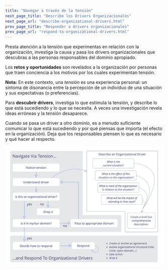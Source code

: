 ```yaml
---
title: "Navegar a través de la tensión"
next_page_title: "Describe los Drivers Organizacionales"
next_page_url: "describe-organizational-drivers.html"
prev_page_title: "Responder a drivers organizacionales"
prev_page_url: "respond-to-organizational-drivers.html"
---
```



<div class="card summary"><div class="card-body">Presta atención a la tensión que experimentas en relación con la organización, investiga la causa y pasa los drivers organizacionales que descubras a las personas responsables del dominio apropiado.
</div></div>

Los **retos y oportunidades** son revelados a la organización por personas que traen conciencia a los motivos por los cuales experimentan tensión.

**Nota:** En este contexto, una _tensión_ es una experiencia personal: un síntoma de disonancia entre la percepción de un individuo de una situación y sus expectativas (o preferencias).

Para **descubrir drivers**, investiga lo que estimula la tensión, y describe lo que está sucediendo y lo que se necesita. A veces una investigación revela ideas erróneas y la tensión desaparece.

Cuando se pasa un driver a otro dominio, es a menudo suficiente comunicar lo que está sucediendo y por qué piensas que importa (el efecto en la organización). Deja que los responsables piensen lo que es necesario y qué hacer al respecto.

![Navegar a través de la tensión, Describe los drivers organizacionales, Responde a los drivers organizacionales](img/process/navigate-describe-respond.png)
